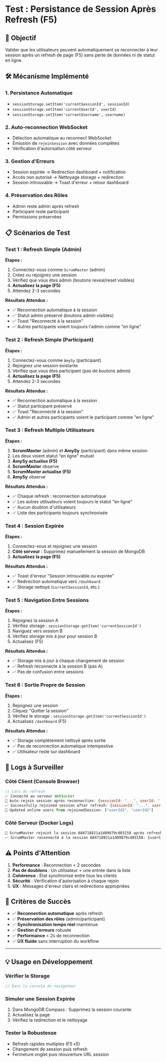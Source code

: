 # Test : Persistance de Session Après Refresh (F5)

## 🎯 Objectif
Valider que les utilisateurs peuvent automatiquement se reconnecter à leur session après un refresh de page (F5) sans perte de données ni de statut en ligne.

## 🛠️ Mécanisme Implémenté

### 1. **Persistance Automatique**
- `sessionStorage.setItem('currentSessionId', sessionId)`
- `sessionStorage.setItem('currentUserId', userId)`
- `sessionStorage.setItem('currentUsername', username)`

### 2. **Auto-reconnection WebSocket**
- Détection automatique au reconnect WebSocket
- Émission de `rejoinSession` avec données complètes
- Vérification d'autorisation côté serveur

### 3. **Gestion d'Erreurs**
- Session expirée → Redirection dashboard + notification
- Accès non autorisé → Nettoyage storage + redirection
- Session introuvable → Toast d'erreur + retour dashboard

### 4. **Préservation des Rôles**
- Admin reste admin après refresh
- Participant reste participant
- Permissions préservées

## 📋 Scénarios de Test

### **Test 1 : Refresh Simple (Admin)**
**Étapes :**
1. Connectez-vous comme `ScrumMaster` (admin)
2. Créez ou rejoignez une session
3. Vérifiez que vous êtes admin (boutons reveal/reset visibles)
4. **Actualisez la page (F5)**
5. Attendez 2-3 secondes

**Résultats Attendus :**
- ✅ Reconnection automatique à la session
- ✅ Statut admin préservé (boutons admin visibles)
- ✅ Toast "Reconnecté à la session"
- ✅ Autres participants voient toujours l'admin comme "en ligne"

### **Test 2 : Refresh Simple (Participant)**
**Étapes :**
1. Connectez-vous comme `AmySy` (participant)
2. Rejoignez une session existante
3. Vérifiez que vous êtes participant (pas de boutons admin)
4. **Actualisez la page (F5)**
5. Attendez 2-3 secondes

**Résultats Attendus :**
- ✅ Reconnection automatique à la session
- ✅ Statut participant préservé
- ✅ Toast "Reconnecté à la session"
- ✅ Admin et autres participants voient le participant comme "en ligne"

### **Test 3 : Refresh Multiple Utilisateurs**
**Étapes :**
1. **ScrumMaster** (admin) et **AmySy** (participant) dans même session
2. Les deux voient statut "en ligne" mutuel
3. **AmySy actualise (F5)**
4. **ScrumMaster** observe
5. **ScrumMaster actualise (F5)**
6. **AmySy** observe

**Résultats Attendus :**
- ✅ Chaque refresh : reconnection automatique
- ✅ Les autres utilisateurs voient toujours le statut "en ligne"
- ✅ Aucun doublon d'utilisateurs
- ✅ Liste des participants toujours synchronisée

### **Test 4 : Session Expirée**
**Étapes :**
1. Connectez-vous et rejoignez une session
2. **Côté serveur** : Supprimez manuellement la session de MongoDB
3. **Actualisez la page (F5)**

**Résultats Attendus :**
- ✅ Toast d'erreur "Session introuvable ou expirée"
- ✅ Redirection automatique vers `/dashboard`
- ✅ Storage nettoyé (`currentSessionId`, etc.)

### **Test 5 : Navigation Entre Sessions**
**Étapes :**
1. Rejoignez la session A
2. Vérifiez storage : `sessionStorage.getItem('currentSessionId')`
3. Naviguez vers session B
4. Vérifiez storage mis à jour pour session B
5. Actualisez (F5)

**Résultats Attendus :**
- ✅ Storage mis à jour à chaque changement de session
- ✅ Refresh reconnecte à la session B (pas A)
- ✅ Pas de confusion entre sessions

### **Test 6 : Sortie Propre de Session**
**Étapes :**
1. Rejoignez une session
2. Cliquez "Quitter la session"
3. Vérifiez le storage : `sessionStorage.getItem('currentSessionId')`
4. Actualisez `/dashboard` (F5)

**Résultats Attendus :**
- ✅ Storage complètement nettoyé après sortie
- ✅ Pas de reconnection automatique intempestive
- ✅ Utilisateur reste sur dashboard

## 🔧 Logs à Surveiller

### **Côté Client (Console Browser)**
```javascript
// Lors du refresh
✅ Connecté au serveur WebSocket
🔄 Auto-rejoin session après reconnection: {sessionId: "...", userId: "...", username: "..."}
✅ Successfully rejoined session after refresh: {sessionId: "...", userCount: 2, users: [...], isAdmin: true}
🔄 Updated online users from rejoinedSession: ["userId1", "userId2"]
```

### **Côté Serveur (Docker Logs)**
```bash
🔄 ScrumMaster rejoint la session 684718821a1d09879cd03158 après refresh
✅ ScrumMaster reconnecté à la session 684718821a1d09879cd03158: {userCount: 2, users: [...], isAdmin: true}
```

## ⚠️ Points d'Attention

1. **Performance** : Reconnection < 2 secondes
2. **Pas de doublons** : Un utilisateur = une entrée dans la liste
3. **Cohérence** : État synchronisé entre tous les clients
4. **Sécurité** : Vérification d'autorisation à chaque rejoin
5. **UX** : Messages d'erreur clairs et redirections appropriées

## 🎉 Critères de Succès

- ✅ **Reconnection automatique** après refresh
- ✅ **Préservation des rôles** (admin/participant)
- ✅ **Synchronisation temps réel** maintenue
- ✅ **Gestion d'erreurs** robuste
- ✅ **Performance** < 2s de reconnection
- ✅ **UX fluide** sans interruption du workflow

---

## 💡 Usage en Développement

### Vérifier le Storage
```javascript
// Dans la console du navigateur

```

### Simuler une Session Expirée
1. Dans MongoDB Compass : Supprimez la session courante
2. Actualisez la page
3. Vérifiez la redirection et le nettoyage

### Tester la Robustesse
- Refresh rapides multiples (F5 x5)
- Changement de session puis refresh
- Fermeture onglet puis réouverture URL session 